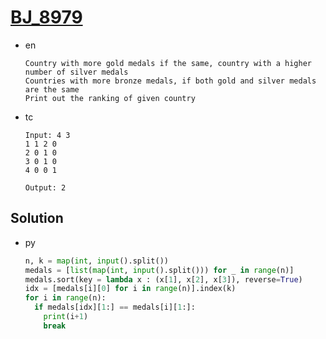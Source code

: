 # [BJ_8979](https://acmicpc.net/problem/8979)

* en

  ```en
  Country with more gold medals if the same, country with a higher number of silver medals
  Countries with more bronze medals, if both gold and silver medals are the same
  Print out the ranking of given country
  ```

* tc

  ```tc
  Input: 4 3
  1 1 2 0
  2 0 1 0
  3 0 1 0
  4 0 0 1

  Output: 2
  ```

## Solution

* py

  ```py
  n, k = map(int, input().split())
  medals = [list(map(int, input().split())) for _ in range(n)]
  medals.sort(key = lambda x : (x[1], x[2], x[3]), reverse=True)
  idx = [medals[i][0] for i in range(n)].index(k)
  for i in range(n):
    if medals[idx][1:] == medals[i][1:]:
      print(i+1)
      break
  ```
